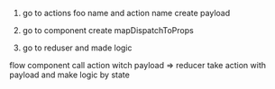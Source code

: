 1. go to actions
    foo name and action name
    create payload

2. go to component
    create mapDispatchToProps

3. go to reduser and made logic


flow 
    component call action witch payload => reducer take action with payload and make logic by state